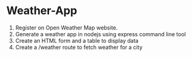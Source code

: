 # Weather-App

  1. Register on Open Weather Map website.
  2. Generate a weather app in nodejs using express command line tool
  3. Create an HTML form and a table to display data
  4. Create a  /weather route to fetch weather for a city
  
